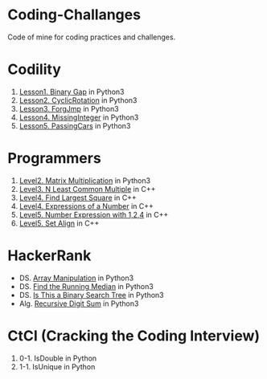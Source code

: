 Coding-Challanges
=================
Code of mine for coding practices and challenges.

# Codility
1. [Lesson1. Binary Gap](https://codility.com/programmers/lessons/1-iterations/binary_gap/start/) in Python3
2. [Lesson2. CyclicRotation](https://codility.com/programmers/lessons/2-arrays/cyclic_rotation/start/) in Python3
3. [Lesson3. ForgJmp](https://codility.com/programmers/lessons/3-time_complexity/frog_jmp/start/) in Python3
4. [Lesson4. MissingInteger](https://codility.com/programmers/lessons/4-counting_elements/missing_integer/start/) in Python3
5. [Lesson5. PassingCars](https://codility.com/programmers/lessons/5-prefix_sums/passing_cars/start/) in Python3

# Programmers
1. [Level2. Matrix Multiplication](https://programmers.co.kr/learn/challenge_codes/140) in Python3
2. [Level3. N Least Common Multiple](https://programmers.co.kr/learn/challenge_codes/152) in C++
3. [Level4. Find Largest Square](https://programmers.co.kr/learn/challenge_codes/187) in C++
4. [Level4. Expressions of a Number](https://programmers.co.kr/learn/challenge_codes/156) in C++
5. [Level5. Number Expression with 1,2,4](https://programmers.co.kr/learn/challenge_codes/158) in C++
6. [Level5. Set Align](https://programmers.co.kr/learn/challenge_codes/159) in C++

# HackerRank
- DS. [Array Manipulation](https://www.hackerrank.com/challenges/crush/problem) in Python3
- DS. [Find the Running Median](https://www.hackerrank.com/challenges/find-the-running-median/problem) in Python3
- DS. [Is This a Binary Search Tree](https://www.hackerrank.com/challenges/is-binary-search-tree/problem) in Python3
- Alg. [Recursive Digit Sum](https://www.hackerrank.com/challenges/recursive-digit-sum/problem) in Python3

# CtCI (Cracking the Coding Interview)
1. 0-1. IsDouble in Python
2. 1-1. IsUnique in Python
